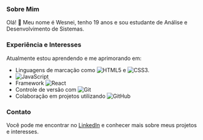 ### Sobre Mim

Olá! 👋 Meu nome é Wesnei, tenho 19 anos e sou estudante de Análise e Desenvolvimento de Sistemas.

### Experiência e Interesses

Atualmente estou aprendendo e me aprimorando em:

- Linguagens de marcação como ![HTML5](https://img.shields.io/badge/-HTML5-orange?style=flat-square&logo=html5&logoColor=white) e ![CSS3](https://img.shields.io/badge/-CSS3-blue?style=flat-square&logo=css3&logoColor=white).
- ![JavaScript](https://img.shields.io/badge/-JavaScript-yellow?style=flat-square&logo=javascript&logoColor=white)
- Framework ![React](https://img.shields.io/badge/-React-blue?style=flat-square&logo=react&logoColor=white)
- Controle de versão com ![Git](https://img.shields.io/badge/-Git-orange?style=flat-square&logo=git&logoColor=white)
- Colaboração em projetos utilizando ![GitHub](https://img.shields.io/badge/-GitHub-black?style=flat-square&logo=github)

### Contato

Você pode me encontrar no [LinkedIn](https://br.linkedin.com/in/wesnei-paiva-98539a292) e conhecer mais sobre meus projetos e interesses.
